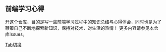 ## 前端学习心得

开这个仓库，目的是写一些前端学习过程中的知识总结与心得体会，同时也是为了鞭策自己不断地探索新知识，保持对技术，对生活的热情！
更多内容请参见本仓库Issues。

[Tab切换](http://htmlpreview.github.io/?https://github.com/SpontaLeo/learning/blob/master/Tab%E6%95%88%E6%9E%9CDemo)
